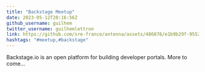 ```yaml
---
title: "Backstage Meetup"
date: 2023-05-12T20:16:56Z
github_username: guilhem
twitter_username: guilhemlettron
link: https://github.com/sre-france/antenna/assets/486876/e1b9b29f-9552-44bc-99f5-d2a87bcccbee
hashtags: "#meetup,#backstage"
---
```

Backstage.io is an open platform for building developer portals. More to come...

